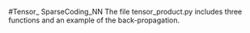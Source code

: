 #Tensor_ SparseCoding_NN
The file tensor_product.py includes three functions and an example of the back-propagation.

